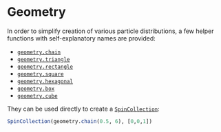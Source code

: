 # Geometry

In order to simplify creation of various particle distributions, a few helper functions with self-explanatory names are provided:

* [`geometry.chain`](@ref)
* [`geometry.triangle`](@ref)
* [`geometry.rectangle`](@ref)
* [`geometry.square`](@ref)
* [`geometry.hexagonal`](@ref)
* [`geometry.box`](@ref)
* [`geometry.cube`](@ref)

They can be used directly to create a [`SpinCollection`](@ref):

```julia
SpinCollection(geometry.chain(0.5, 6), [0,0,1])
```
